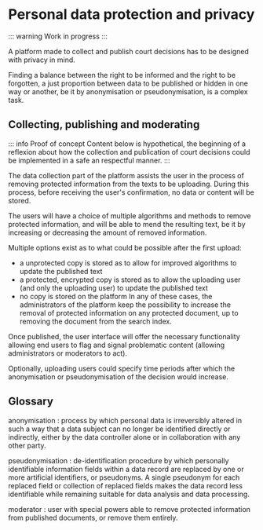 # Personal data protection and privacy
::: warning
Work in progress
:::

A platform made to collect and publish court decisions has to be designed with privacy in mind.

Finding a balance between the right to be informed and the right to be forgotten, a just proportion between data to be published or hidden in one way or another, be it by anonymisation or pseudonymisation, is a complex task.

## Collecting, publishing and moderating
::: info Proof of concept
Content below is hypothetical, the beginning of a reflexion about how the collection and publication of court decisions could be implemented in a safe an respectful manner.
:::

The data collection part of the platform assists the user in the process of removing protected information from the texts to be uploading. During this process, before receiving the user's confirmation, no data or content will be stored.

The users will have a choice of multiple algorithms and methods to remove protected information, and will be able to mend the resulting text, be it by increasing or decreasing the amount of removed information.

Multiple options exist as to what could be possible after the first upload:
- a unprotected copy is stored as to allow for improved algorithms to update the published text
- a protected, encrypted copy is stored as to allow the uploading user (and only the uploading user) to update the published text
- no copy is stored on the platform
In any of these cases, the administrators of the platform keep the possibility to increase the removal of protected information on any protected document, up to removing the document from the search index.

Once published, the user interface will offer the necessary functionality allowing end users to flag and signal problematic content (allowing administrators or moderators to act).

Optionally, uploading users could specify time periods after which the anonymisation or pseudonymisation of the decision would increase.

## Glossary
anonymisation
: process by which personal data is irreversibly altered in such a way that a data subject can no longer be identified directly or indirectly, either by the data controller alone or in collaboration with any other party.

pseudonymisation
: de-identification procedure by which personally identifiable information fields within a data record are replaced by one or more artificial identifiers, or pseudonyms. A single pseudonym for each replaced field or collection of replaced fields makes the data record less identifiable while remaining suitable for data analysis and data processing.

moderator
: user with special powers able to remove protected information from published documents, or remove them entirely.
